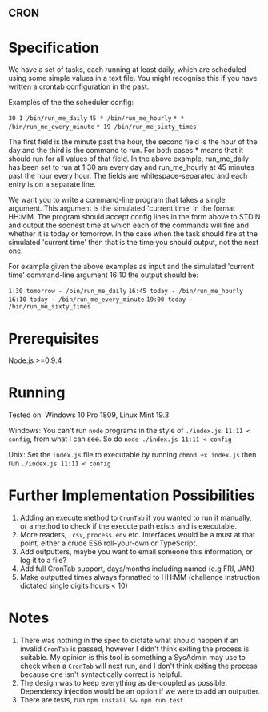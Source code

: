 ## CRON

# Specification

We have a set of tasks, each running at least daily, which are scheduled using some simple
values in a text file. You might recognise this if you have written a crontab configuration in the
past.

Examples of the the scheduler config:

`30 1 /bin/run_me_daily`
`45 * /bin/run_me_hourly`
`* * /bin/run_me_every_minute`
`* 19 /bin/run_me_sixty_times`

The first field is the minute past the hour, the second field is the hour of the day and the third is
the command to run. For both cases * means that it should run for all values of that field. In the
above example, run_me_daily has been set to run at 1:30 am every day and run_me_hourly at
45 minutes past the hour every hour. The fields are whitespace-separated and each entry is on
a separate line.

We want you to write a command-line program that takes a single argument. This argument is
the simulated 'current time' in the format HH:MM. The program should accept config lines in the
form above to STDIN and output the soonest time at which each of the commands will fire and
whether it is today or tomorrow. In the case when the task should fire at the simulated 'current
time' then that is the time you should output, not the next one.

For example given the above examples as input and the simulated 'current time' command-line
argument 16:10 the output should be:

`1:30 tomorrow - /bin/run_me_daily`
`16:45 today - /bin/run_me_hourly`
`16:10 today - /bin/run_me_every_minute`
`19:00 today - /bin/run_me_sixty_times`

# Prerequisites

Node.js >=0.9.4

# Running

Tested on: Windows 10 Pro 1809, Linux Mint 19.3

Windows: You can't run `node` programs in the style of `./index.js 11:11 < config`, from what I can see. So do `node ./index.js 11:11 < config`

Unix: Set the `index.js` file to executable by running `chmod +x index.js` then run `./index.js 11:11 < config`

# Further Implementation Possibilities

1. Adding an execute method to `CronTab` if you wanted to run it manually, or a method to check if the execute path exists and is executable.
2. More readers, `.csv`, `process.env` etc. Interfaces would be a must at that point, either a crude ES6 roll-your-own or TypeScript.
3. Add outputters, maybe you want to email someone this information, or log it to a file?
4. Add full CronTab support, days/months including named (e.g FRI, JAN)
5. Make outputted times always formatted to HH:MM (challenge instruction dictated single digits hours < 10)

# Notes

1. There was nothing in the spec to dictate what should happen if an invalid `CronTab` is passed, however I didn't think exiting the process is suitable. My opinion is this tool is something a SysAdmin may use to check when a `CronTab` will next run, and I don't think exiting the process because one isn't syntactically correct is helpful.
2. The design was to keep everything as de-coupled as possible. Dependency injection would be an option if we were to add an outputter.
3. There are tests, run `npm install && npm run test`
